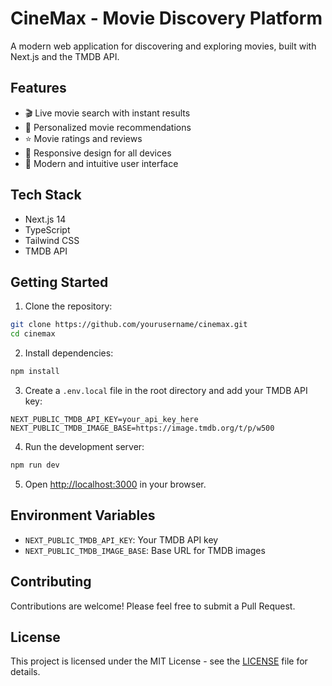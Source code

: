 # CineMax - Movie Discovery Platform

A modern web application for discovering and exploring movies, built with Next.js and the TMDB API.

## Features

- 🎬 Live movie search with instant results
- 🎯 Personalized movie recommendations
- ⭐ Movie ratings and reviews
- 📱 Responsive design for all devices
- 🎨 Modern and intuitive user interface

## Tech Stack

- Next.js 14
- TypeScript
- Tailwind CSS
- TMDB API

## Getting Started

1. Clone the repository:
```bash
git clone https://github.com/yourusername/cinemax.git
cd cinemax
```

2. Install dependencies:
```bash
npm install
```

3. Create a `.env.local` file in the root directory and add your TMDB API key:
```
NEXT_PUBLIC_TMDB_API_KEY=your_api_key_here
NEXT_PUBLIC_TMDB_IMAGE_BASE=https://image.tmdb.org/t/p/w500
```

4. Run the development server:
```bash
npm run dev
```

5. Open [http://localhost:3000](http://localhost:3000) in your browser.

## Environment Variables

- `NEXT_PUBLIC_TMDB_API_KEY`: Your TMDB API key
- `NEXT_PUBLIC_TMDB_IMAGE_BASE`: Base URL for TMDB images

## Contributing

Contributions are welcome! Please feel free to submit a Pull Request.

## License

This project is licensed under the MIT License - see the [LICENSE](LICENSE) file for details.
